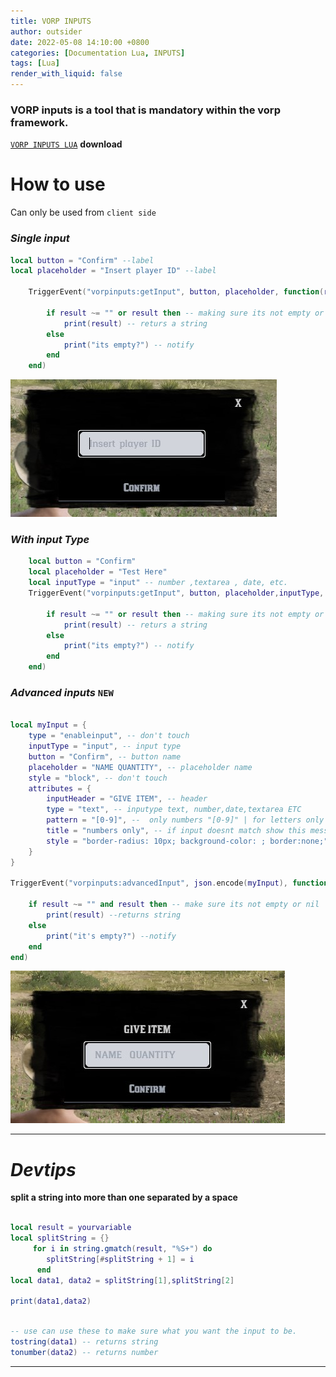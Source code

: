 ```yaml
---
title: VORP INPUTS
author: outsider
date: 2022-05-08 14:10:00 +0800
categories: [Documentation Lua, INPUTS]
tags: [Lua]
render_with_liquid: false
---
```


### VORP inputs is a tool that is mandatory within the vorp framework. 

[`VORP INPUTS LUA`][inputs] **download**

# **How to use**


Can only be used from `client side `


### ***Single input***

```lua
local button = "Confirm" --label
local placeholder = "Insert player ID" --label

    TriggerEvent("vorpinputs:getInput", button, placeholder, function(result)

        if result ~= "" or result then -- making sure its not empty or nil
            print(result) -- returs a string
        else
            print("its empty?") -- notify
        end
    end)

```

![image](/assets/img/sample/inputs2.jpg)


### ***With input Type***

```lua
    local button = "Confirm"
    local placeholder = "Test Here"
    local inputType = "input" -- number ,textarea , date, etc.
    TriggerEvent("vorpinputs:getInput", button, placeholder,inputType, function(result)

        if result ~= "" or result then -- making sure its not empty or nil
            print(result) -- returs a string
        else
            print("its empty?") -- notify
        end
    end)
```

### ***Advanced inputs***   `NEW`

```lua

local myInput = {
    type = "enableinput", -- don't touch
    inputType = "input", -- input type
    button = "Confirm", -- button name
    placeholder = "NAME QUANTITY", -- placeholder name
    style = "block", -- don't touch
    attributes = {
        inputHeader = "GIVE ITEM", -- header
        type = "text", -- inputype text, number,date,textarea ETC
        pattern = "[0-9]", --  only numbers "[0-9]" | for letters only "[A-Za-z]+" 
        title = "numbers only", -- if input doesnt match show this message
        style = "border-radius: 10px; background-color: ; border:none;"-- style 
    }
}

TriggerEvent("vorpinputs:advancedInput", json.encode(myInput), function(result)
    
    if result ~= "" and result then -- make sure its not empty or nil
        print(result) --returns string
    else
        print("it's empty?") --notify
    end
end)

```

![image](/assets/img/sample/inputs.jpg)

-------
# ***Devtips***

 **split a string into more than one separated by a space**

 ```lua

local result = yourvariable
local splitString = {}
      for i in string.gmatch(result, "%S+") do
         splitString[#splitString + 1] = i
       end
local data1, data2 = splitString[1],splitString[2]

print(data1,data2)

 ```

 ```lua 

 -- use can use these to make sure what you want the input to be.
 tostring(data1) -- returns string
 tonumber(data2) -- returns number

 ```
------

[inputs]:https://github.com/VORPCORE/vorp_inputs-lua


